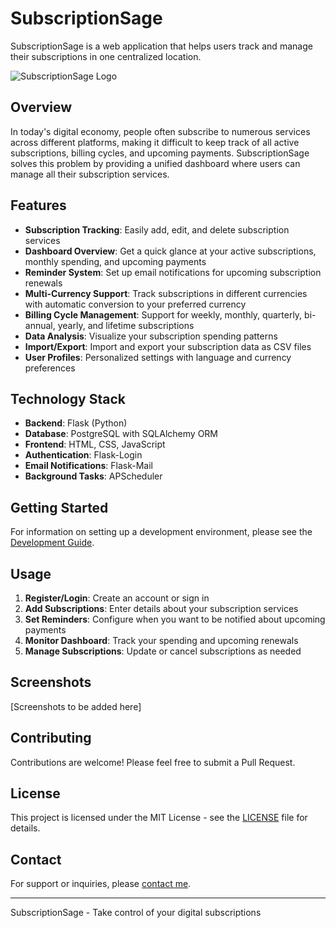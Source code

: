 # SubscriptionSage

SubscriptionSage is a web application that helps users track and manage their subscriptions in one centralized location.

![SubscriptionSage Logo](https://example.com/logo.png)

## Overview

In today's digital economy, people often subscribe to numerous services across different platforms, making it difficult to keep track of all active subscriptions, billing cycles, and upcoming payments. SubscriptionSage solves this problem by providing a unified dashboard where users can manage all their subscription services.

## Features

- **Subscription Tracking**: Easily add, edit, and delete subscription services
- **Dashboard Overview**: Get a quick glance at your active subscriptions, monthly spending, and upcoming payments
- **Reminder System**: Set up email notifications for upcoming subscription renewals
- **Multi-Currency Support**: Track subscriptions in different currencies with automatic conversion to your preferred currency
- **Billing Cycle Management**: Support for weekly, monthly, quarterly, bi-annual, yearly, and lifetime subscriptions
- **Data Analysis**: Visualize your subscription spending patterns
- **Import/Export**: Import and export your subscription data as CSV files
- **User Profiles**: Personalized settings with language and currency preferences

## Technology Stack

- **Backend**: Flask (Python)
- **Database**: PostgreSQL with SQLAlchemy ORM
- **Frontend**: HTML, CSS, JavaScript
- **Authentication**: Flask-Login
- **Email Notifications**: Flask-Mail
- **Background Tasks**: APScheduler

## Getting Started

For information on setting up a development environment, please see the [Development Guide](DEVELOPMENT.md).

## Usage

1. **Register/Login**: Create an account or sign in
2. **Add Subscriptions**: Enter details about your subscription services
3. **Set Reminders**: Configure when you want to be notified about upcoming payments
4. **Monitor Dashboard**: Track your spending and upcoming renewals
5. **Manage Subscriptions**: Update or cancel subscriptions as needed

## Screenshots

[Screenshots to be added here]

## Contributing

Contributions are welcome! Please feel free to submit a Pull Request.

## License

This project is licensed under the MIT License - see the [LICENSE](LICENSE) file for details.

## Contact

For support or inquiries, please [contact me](mailto:lukasz.korbasiewicz@gmail.com).

---

SubscriptionSage - Take control of your digital subscriptions
